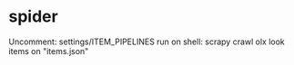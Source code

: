 # spider

Uncomment: settings/ITEM_PIPELINES
run on shell: scrapy crawl olx
look items on "items.json"
